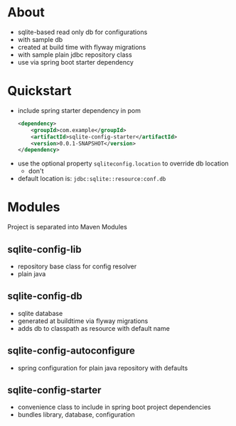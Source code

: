About
===
- sqlite-based read only db for configurations
- with sample db 
- created at build time with flyway migrations
- with sample plain jdbc repository class
- use via spring boot starter dependency 

Quickstart
===
- include spring starter dependency in pom
    ```xml
    <dependency>
        <groupId>com.example</groupId>
        <artifactId>sqlite-config-starter</artifactId>
        <version>0.0.1-SNAPSHOT</version>
    </dependency>
    ```
- use the optional property `sqliteconfig.location` to override db location
  - don't
- default location is: `jdbc:sqlite::resource:conf.db`

Modules
===
Project is separated into Maven Modules

sqlite-config-lib
---
- repository base class for config resolver
- plain java

sqlite-config-db
---
- sqlite database 
- generated at buildtime via flyway migrations
- adds db to classpath as resource with default name

sqlite-config-autoconfigure
---
- spring configuration for plain java repository with defaults

sqlite-config-starter
---
- convenience class to include in spring boot project dependencies
- bundles library, database, configuration

